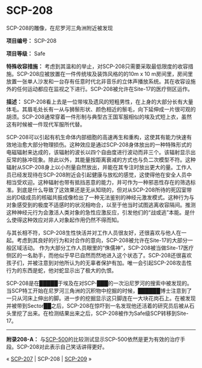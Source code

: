# SCP-208
                        




SCP-208的雕像，在尼罗河三角洲附近被发现



**项目编号：** SCP-208

**项目等级：** Safe

**特殊收容措施：** 考虑到其温和的举止，对SCP-208只需要采取最低限度的收容措施。SCP-208应被放置在一件传统埃及装饰风格的的10m x 10 m房间里，房间里放置一张单人沙发和一台存有任意时代北非音乐的立体声播放系统。其在收容设施外的任何运动都应在监视之下进行。SCP-208被允许在Site-17的医疗侧区运作。

**描述：** SCP-208看上去是一位带埃及遗风的短粗男性，在上身的大部分长有大量体毛。其眉毛处长有一从与狮鬃形状、颜色相近的鬃毛，向下延伸成一片很可观的胡须。SCP-208通常穿着一件形制与典型古王国军服相似的埃及式短上衣，虽然这有时候被一件现代军服所代替。

SCP-208可以引起有机生命体内部细胞的高速再生和重构，这使其有能力快速有效地治愈大部分物理损伤。这种效应是通过SCP-208身体放出的一种特殊形式的电磁辐射来达成的，该辐射的波长以四个自由度进行波动而非三个。该辐射显示出反常的脉冲现象。除此以外，其能量按距离衰减的方式也与负二次模型不符。这种辐射从SCP-208身上以小剂量自然放出，并能在其专注时放出更大的量。工作人员已经发现待在SCP-208附近会引起健康与放松的感觉，这使得他在安全人员中相当受欢迎。这种辐射也带有抵挡恶意的能力，并可作为一种邪恶性存在的筛选标准。到底是什么导致了这效果还是无从知晓的，但对从SCP-208所待的死囚室带出的D级成员的核磁共振成像检出了一种无法鉴别的神经元激发模式。这种行为与对象感受到的极度不适感时的状况相吻合，以至于他当时试图逃离收容隔间。推测这种神经元行为会激活人类对象的急性应激反应，引发他们的“战或逃”本能。是什么使得这种效应对非人对象起作用仍然不得而知。

与其长相不符，SCP-208生性快活并对工作人员很友好，还很喜欢与他人在一起。考虑到其良好的行为和对合作的意向，SCP-208被允许在Site-17的大部分一般区域活动。 作为大部分工作人员眼里的“侏儒神”，SCP-208被当做Site-17医疗侧区的一名助手，而他似乎早已自然而然地进入这个状态了。SCP-208还很喜欢孩子们，并被注意到对他所认为的无辜者保护有加。唯一会引起SCP-208攻击性行为的东西是蛇，他对蛇显示出了极大的仇恨。

SCP-208是在█████于埃及在对SCP-███的一次沿尼罗河的搜索中被发现的。 当SCP特工开始在尼罗河三角洲的沉积物中挖掘的时候，██████博士注意到了一只从河床上伸出的脚。进一步的挖掘显示这只脚连在一大块花岗石上。在被发现并被带到Sector██之后，SCP-208在惊吓到一名发现他还活着的研究员后被从石头里挖了出来。在检测结果出来之后，SCP-208被作为Safe级SCP转移到Site-17。


---

**附录208-A：** 与[SCP-500](/scp-500)的比较测试显示SCP-500依然是更为有效的治疗手段。SCP-208对此表示自己笑话讲得更好。



« [SCP-207](/scp-207) | SCP-208 | [SCP-209](/scp-209) »





                    